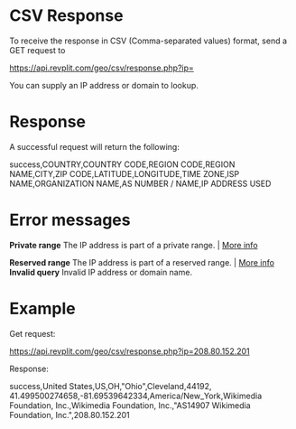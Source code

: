 # CSV Response

To receive the response in CSV (Comma-separated values) format, send a GET request to

https://api.revplit.com/geo/csv/response.php?ip=

You can supply an IP address or domain to lookup.

# Response

A successful request will return the following:

success,COUNTRY,COUNTRY CODE,REGION CODE,REGION NAME,CITY,ZIP CODE,LATITUDE,LONGITUDE,TIME ZONE,ISP NAME,ORGANIZATION NAME,AS NUMBER / NAME,IP ADDRESS USED

# Error messages

<b>Private range</b>	The IP address is part of a private range. | <a href="https://en.wikipedia.org/wiki/Private_network#Private_use_of_other_reserved_addresses">More info</a>

<b>Reserved range</b>	The IP address is part of a reserved range. | <a href="https://en.wikipedia.org/wiki/Private_network#Private_use_of_other_reserved_addresses">More info</a>
<b>Invalid query</b>	Invalid IP address or domain name.

# Example

Get request:

https://api.revplit.com/geo/csv/response.php?ip=208.80.152.201

Response:

success,United States,US,OH,"Ohio",Cleveland,44192, 41.499500274658,-81.69539642334,America/New_York,Wikimedia Foundation, Inc.,Wikimedia Foundation, Inc.,"AS14907 Wikimedia Foundation, Inc.",208.80.152.201
